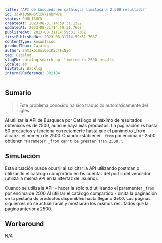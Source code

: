 ```yaml
---
title: 'API de búsqueda en catálogos limitada a 2.500 resultados'
id: 33kKjUGKN5tlxvksnbnw7n
status: PUBLISHED
createdAt: 2023-08-31T14:59:31.132Z
updatedAt: 2023-08-31T14:59:31.766Z
publishedAt: 2023-08-31T14:59:31.766Z
firstPublishedAt: 2023-08-31T14:59:31.766Z
contentType: knownIssue
productTeam: Catalog
author: 2mXZkbi0oi061KicTExNjo
tag: Catalog
slugEN: catalog-search-api-limited-to-2500-results
locale: es
kiStatus: Backlog
internalReference: 891184
---
```


## Sumario

>ℹ️ Este problema conocido ha sido traducido automáticamente del inglés.


Al utilizar la API de Búsqueda por Catálogo el máximo de resultados obtenidos es de 2500, aunque haya más productos.
La paginación es hasta 50 productos y funciona correctamente hasta que el parámetro _from alcanza el número de 2500. Cuando establecen `_from` por encima de 2500 obtienen `"Parameter _from can't be greater than 2500."`.


##

## Simulación


Esta situación puede ocurrir al solicitar la API utilizando postman o utilizando el catálogo compartido en las cuentas del portal del vendedor (utiliza la misma API en la interfaz de usuario).

Cuando se utiliza la API: - hacer la solicitud utilizando el paramenter `_from` por encima de 2500
Al utilizar el catálogo compartido - omita la paginación en la pestaña de productos disponibles hasta llegar a 2500. Las páginas siguientes no se actualizarán y mostrarán los mismos resultados que la página anterior a 2500.



## Workaround


N/A





